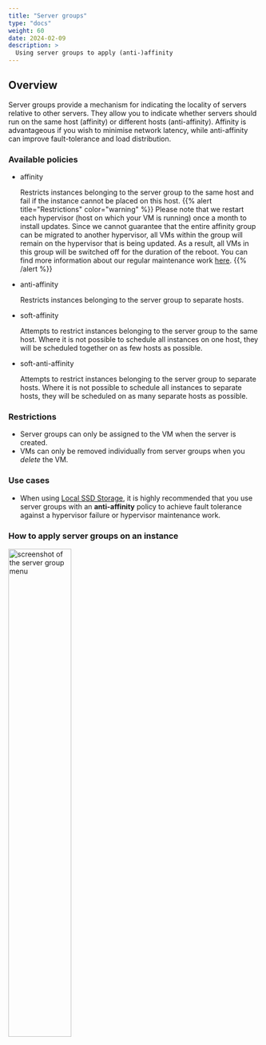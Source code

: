 ```yaml
---
title: "Server groups"
type: "docs"
weight: 60
date: 2024-02-09
description: >
  Using server groups to apply (anti-)affinity
---
```


## Overview

Server groups provide a mechanism for indicating the locality of servers relative to other servers. They allow you to indicate whether servers should run on the same host (affinity) or different hosts (anti-affinity). Affinity is advantageous if you wish to minimise network latency, while anti-affinity can improve fault-tolerance and load distribution.

### Available policies

* affinity

  Restricts instances belonging to the server group to the same host and fail if the instance cannot be placed on this host.
  {{% alert title="Restrictions" color="warning" %}}
  Please note that we restart each hypervisor (host on which your VM is running) once a month to install updates. Since we cannot guarantee that the entire affinity group can be migrated to another hypervisor, all VMs within the group will remain on the      hypervisor that is being updated. As a result, all VMs in this group will be switched off for the duration of the reboot. You can find more information about our regular maintenance work [here](../../../introduction/environments/#maintenance).
  {{% /alert %}}

* anti-affinity
  
  Restricts instances belonging to the server group to separate hosts.

* soft-affinity
  
  Attempts to restrict instances belonging to the server group to the same host. Where it is not possible to schedule all instances on one host, they will be scheduled together on as few hosts as possible.

* soft-anti-affinity

  Attempts to restrict instances belonging to the server group to separate hosts. Where it is not possible to schedule all instances to separate hosts, they will be scheduled on as many separate hosts as possible.

### Restrictions

* Server groups can only be assigned to the VM when the server is created.
* VMs can only be removed individually from server groups when you *delete* the VM.

### Use cases

* When using [Local SSD Storage](../../local-storage/), it is highly recommended that you use server groups with an **anti-affinity** policy to achieve fault tolerance against a hypervisor failure or hypervisor maintenance work.

### How to apply server groups on an instance

<img src="2023-03-31_13-54.png" alt="screenshot of the server group menu" width="50%" height="50%" title="Server Group Menu">
<br/><br/>

